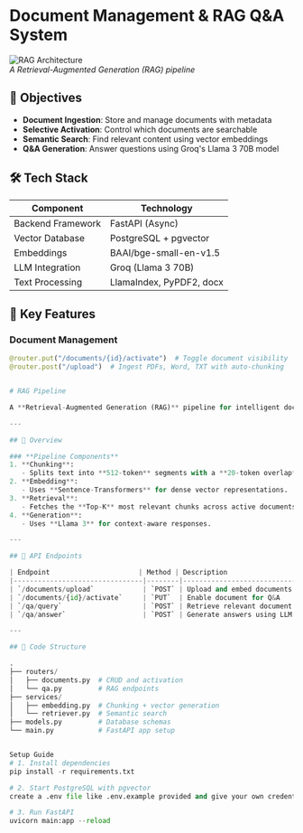 # Document Management & RAG Q&A System

![RAG Architecture](https://miro.medium.com/v2/resize:fit:1400/format:webp/1*5ZLci3SuR0zM_QlZOADv8Q.png)  
*A Retrieval-Augmented Generation (RAG) pipeline*

## 📌 Objectives
- **Document Ingestion**: Store and manage documents with metadata
- **Selective Activation**: Control which documents are searchable
- **Semantic Search**: Find relevant content using vector embeddings
- **Q&A Generation**: Answer questions using Groq's Llama 3 70B model

## 🛠 Tech Stack
| Component          | Technology               |
|--------------------|--------------------------|
| Backend Framework  | FastAPI (Async)          |
| Vector Database    | PostgreSQL + pgvector    |
| Embeddings         | BAAI/bge-small-en-v1.5   |
| LLM Integration    | Groq (Llama 3 70B)       |
| Text Processing    | LlamaIndex, PyPDF2, docx |

## 🌟 Key Features
### Document Management
```python
@router.put("/documents/{id}/activate")  # Toggle document visibility
@router.post("/upload")  # Ingest PDFs, Word, TXT with auto-chunking


# RAG Pipeline

A **Retrieval-Augmented Generation (RAG)** pipeline for intelligent document Q&A using **FastAPI**, **Sentence-Transformers**, and **Llama 3**.

---

## 🚀 Overview  

### **Pipeline Components**  
1. **Chunking**:  
   - Splits text into **512-token** segments with a **20-token overlap**.  
2. **Embedding**:  
   - Uses **Sentence-Transformers** for dense vector representations.  
3. **Retrieval**:  
   - Fetches the **Top-K** most relevant chunks across active documents.  
4. **Generation**:  
   - Uses **Llama 3** for context-aware responses.  

---

## 🔗 API Endpoints  

| Endpoint                      | Method | Description                    |
|--------------------------------|--------|--------------------------------|
| `/documents/upload`            | `POST` | Upload and embed documents     |
| `/documents/{id}/activate`     | `PUT`  | Enable document for Q&A        |
| `/qa/query`                    | `POST` | Retrieve relevant document chunks |
| `/qa/answer`                   | `POST` | Generate answers using LLM     |

---

## 📂 Code Structure

.
├── routers/
│   ├── documents.py  # CRUD and activation
│   └── qa.py         # RAG endpoints
├── services/
│   ├── embedding.py  # Chunking + vector generation
│   └── retriever.py  # Semantic search
├── models.py         # Database schemas
└── main.py           # FastAPI app setup


Setup Guide
# 1. Install dependencies
pip install -r requirements.txt

# 2. Start PostgreSQL with pgvector
create a .env file like .env.example provided and give your own credentials

# 3. Run FastAPI
uvicorn main:app --reload
